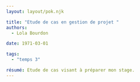 ```yaml
---
layout: layout/pok.njk

title: "Etude de cas en gestion de projet "
authors:
  - Lola Bourdon

date: 1971-03-01

tags: 
  - "temps 3"

résumé: Etude de cas visant à préparer mon stage.
---
```

